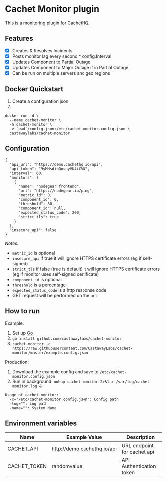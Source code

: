 Cachet Monitor plugin
=====================

This is a monitoring plugin for CachetHQ.

Features
--------

- [x] Creates & Resolves Incidents
- [x] Posts monitor lag every second * config.Interval
- [x] Updates Component to Partial Outage
- [x] Updates Component to Major Outage if in Partial Outage
- [x] Can be run on multiple servers and geo regions

Docker Quickstart
-----------------

1. Create a configuration json
2. 
```
docker run -d \
  --name cachet-monitor \
  -h cachet-monitor \
  -v `pwd`/config.json:/etc/cachet-monitor.config.json \
  castawaylabs/cachet-monitor
```

Configuration
-------------

```
{
  "api_url": "https://demo.cachethq.io/api",
  "api_token": "9yMHsdioQosnyVK4iCVR",
  "interval": 60,
  "monitors": [
    {
      "name": "nodegear frontend",
      "url": "https://nodegear.io/ping",
      "metric_id": 0,
      "component_id": 0,
      "threshold": 80,
      "component_id": null,
      "expected_status_code": 200,
      "strict_tls": true
    }
  ],
  "insecure_api": false
}
```

*Notes:*

- `metric_id` is optional
- `insecure_api` if true it will ignore HTTPS certificate errors (eg if self-signed)
- `strict_tls` if false (true is default) it will ignore HTTPS certificate errors (eg if monitor uses self-signed certificate)
- `component_id` is optional
- `threshold` is a percentage
- `expected_status_code` is a http response code
- GET request will be performed on the `url`

How to run
----------

Example:

1. Set up [Go](https://golang.org)
2. `go install github.com/castawaylabs/cachet-monitor`
3. `cachet-monitor -c https://raw.githubusercontent.com/CastawayLabs/cachet-monitor/master/example.config.json`

Production:

1. Download the example config and save to `/etc/cachet-monitor.config.json`
2. Run in background: `nohup cachet-monitor 2>&1 > /var/log/cachet-monitor.log &`

```
Usage of cachet-monitor:
  -c="/etc/cachet-monitor.config.json": Config path
  -log="": Log path
  -name="": System Name
```

Environment variables
---------------------

| Name         | Example Value               | Description                 |
| ------------ | --------------------------- | --------------------------- |
| CACHET_API   | http://demo.cachethq.io/api | URL endpoint for cachet api |
| CACHET_TOKEN | randomvalue                 | API Authentication token    |